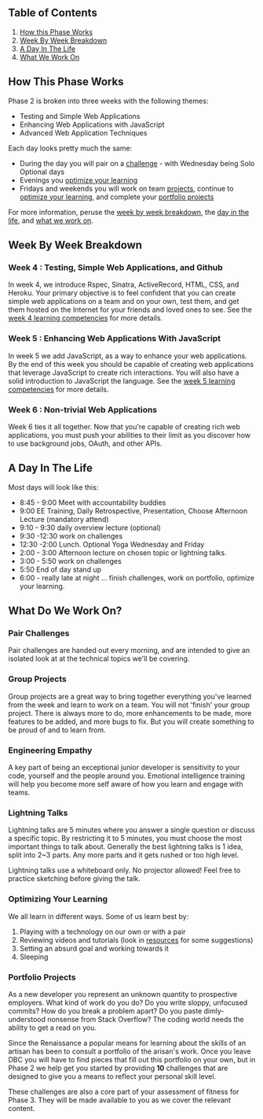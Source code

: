 ## Table of Contents

1. [How this Phase Works](#how-this-phase-works)
1. [Week By Week Breakdown](#week-by-week-breakdown)
1. [A Day In The Life](#a-day-in-the-life)
1. [What We Work On](#what-do-we-work-on)

## How This Phase Works
Phase 2 is broken into three weeks with the following themes:

- Testing and Simple Web Applications
- Enhancing Web Applications with JavaScript
- Advanced Web Application Techniques

Each day looks pretty much the same:

- During the day you will pair on a [challenge](#pair-challenges) - with
  Wednesday being Solo Optional days
- Evenings you [optimize your learning](#optimizing-your-learning)
- Fridays and weekends you will work on team [projects](#group-projects),
  continue to [optimize your learning](#optimizing-your-learning), and complete
  your [portfolio projects](#portfolio-projects)


For more information, peruse the [week by week
breakdown](#week-by-week-breakdown), the [day in the life](#a-day-in-the-life),
and [what we work on](#what-do-we-work-on).

## Week By Week Breakdown

### Week 4 : Testing, Simple Web Applications, and Github

In week 4, we introduce Rspec, Sinatra, ActiveRecord, HTML, CSS, and Heroku.
Your primary objective is to feel confident that you can create simple web
applications on a team and on your own, test them, and get them hosted on the
Internet for your friends and loved ones to see. See the [week 4 learning
competencies](learning-competencies/week-4-lc.md) for more details.

### Week 5 : Enhancing Web Applications With JavaScript

In week 5 we add JavaScript,  as a way to enhance your web applications. By the
end of this week you should be capable of creating web applications that
leverage JavaScript to create rich interactions. You will also have a solid
introduction to JavaScript the language. See the [week 5 learning
competencies](learning-competencies/week-5-lc.md) for more details.


### Week 6 : Non-trivial Web Applications
Week 6 ties it all together. Now that you're capable of creating rich web
applications, you must push your abilities to their limit as you discover how to
use background jobs, OAuth, and other APIs.

## A Day In The Life
Most days will look like this:
  - 8:45 - 9:00 Meet with accountability buddies
  - 9:00  EE Training, Daily Retrospective, Presentation, Choose Afternoon Lecture  (mandatory attend)
  - 9:10 - 9:30 daily overview lecture (optional)
  - 9:30 -12:30 work on challenges
  - 12:30 -2:00 Lunch. Optional Yoga Wednesday and Friday
  - 2:00 - 3:00 Afternoon lecture on chosen topic or lightning talks.
  - 3:00 - 5:50 work on challenges
  - 5:50 End of day stand up
  - 6:00 - really late at night ... finish challenges, work on portfolio, optimize your learning.

## What Do We Work On?

### Pair Challenges

Pair challenges are handed out every morning, and are intended to give an
isolated look at at the technical topics we'll be covering.

### Group Projects

Group projects are a great way to bring together everything you've learned from
the week and learn to work on a team.   You will not 'finish' your group
project. There is always more to do, more enhancements to be made, more
features to be added, and more bugs to fix. But you will create something to be
proud of and to learn from.

### Engineering Empathy

A key part of being an exceptional junior developer is sensitivity to your
code, yourself and the people around you. Emotional intelligence training will
help you become more self aware of how you learn and engage with teams.

### Lightning Talks

Lightning talks are 5 minutes where you answer a single question or discuss a
specific topic. By restricting it to 5 minutes, you must choose the most
important things to talk about.  Generally the best lightning talks is 1 idea,
split into 2~3 parts. Any more parts and it gets rushed or too high level.

Lightning talks use a whiteboard only. No projector allowed! Feel free to
practice sketching before giving the talk.

### Optimizing Your Learning

We all learn in different ways. Some of us learn best by:

1. Playing with a technology on our own or with a pair
2. Reviewing videos and tutorials (look in [resources](resources.md) for some suggestions)
3. Setting an absurd goal and working towards it
4. Sleeping

<a name="portfolio-projects">

### Portfolio Projects

As a new developer you represent an unknown quantity to prospective employers.
What kind of work do you do?  Do you write sloppy, unfocused commits?  How do
you break a problem apart?  Do you paste dimly-understood nonsense from Stack
Overflow?  The coding world needs the ability to get a read on you.

Since the Renaissance a popular means for learning about the skills of an
artisan has been to consult a portfolio of the arisan's work.  Once you leave
DBC you will have to find pieces that fill out this portfolio on your own, but
in Phase 2 we help get you started by providing **10** challenges that are
designed to give you a means to reflect your personal skill level.

These challenges are also a core part of your assessment of fitness for Phase
3.  They will be made available to you as we cover the relevant content.
